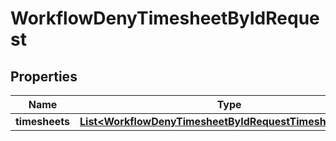 

# WorkflowDenyTimesheetByIdRequest


## Properties

| Name | Type | Description | Notes |
|------------ | ------------- | ------------- | -------------|
|**timesheets** | [**List&lt;WorkflowDenyTimesheetByIdRequestTimesheetsInner&gt;**](WorkflowDenyTimesheetByIdRequestTimesheetsInner.md) |  |  [optional] |



